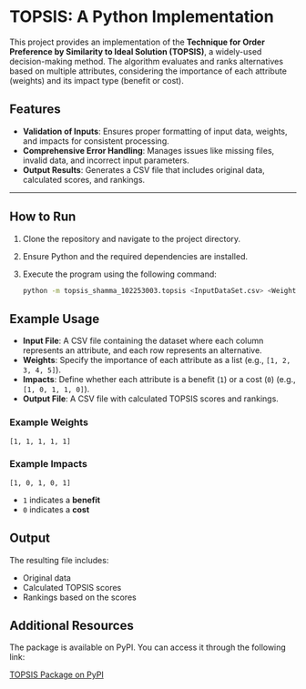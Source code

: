 # TOPSIS: A Python Implementation

This project provides an implementation of the **Technique for Order Preference by Similarity to Ideal Solution (TOPSIS)**, a widely-used decision-making method. The algorithm evaluates and ranks alternatives based on multiple attributes, considering the importance of each attribute (weights) and its impact type (benefit or cost).

## Features

- **Validation of Inputs**: Ensures proper formatting of input data, weights, and impacts for consistent processing.
- **Comprehensive Error Handling**: Manages issues like missing files, invalid data, and incorrect input parameters.
- **Output Results**: Generates a CSV file that includes original data, calculated scores, and rankings.

---

## How to Run

1. Clone the repository and navigate to the project directory.
2. Ensure Python and the required dependencies are installed.
3. Execute the program using the following command:

   ```bash
   python -m topsis_shamma_102253003.topsis <InputDataSet.csv> <Weights> <Impacts> <Result.csv>
   ```

## Example Usage

- **Input File**: A CSV file containing the dataset where each column represents an attribute, and each row represents an alternative.
- **Weights**: Specify the importance of each attribute as a list (e.g., `[1, 2, 3, 4, 5]`).
- **Impacts**: Define whether each attribute is a benefit (`1`) or a cost (`0`) (e.g., `[1, 0, 1, 1, 0]`).
- **Output File**: A CSV file with calculated TOPSIS scores and rankings.

### Example Weights
```text
[1, 1, 1, 1, 1]
```

### Example Impacts
```text
[1, 0, 1, 0, 1]
```

- `1` indicates a **benefit**
- `0` indicates a **cost**

## Output

The resulting file includes:
- Original data
- Calculated TOPSIS scores
- Rankings based on the scores

## Additional Resources

The package is available on PyPI. You can access it through the following link:

[TOPSIS Package on PyPI](https://pypi.org/project/topsis-Shamma-102253003/#description)
